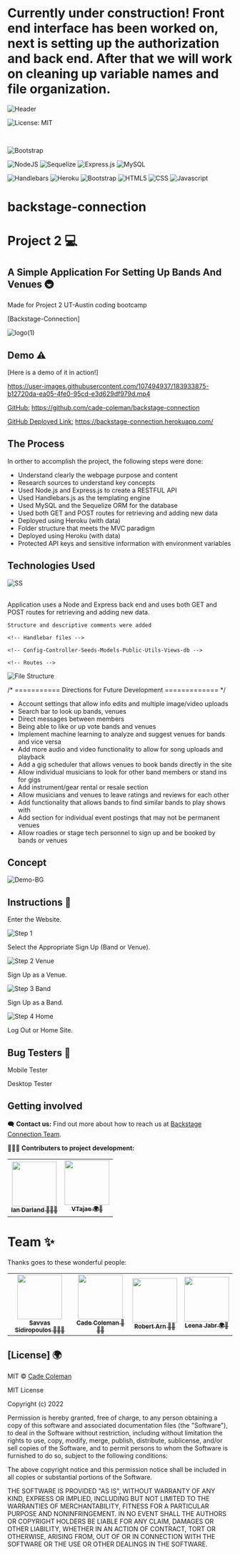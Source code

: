 # Currently under construction! Front end interface has been worked on, next is setting up the authorization and back end. After that we will work on cleaning up variable names and file organization.

![Header](https://user-images.githubusercontent.com/107494937/183703271-3420e958-d326-4cdb-af89-1edf0a5a2fbe.PNG)



![License: MIT](https://img.shields.io/badge/License-MIT-yellow.svg)

<br>

![Bootstrap](https://img.shields.io/badge/bootstrap-%23563D7C.svg?style=for-the-badge&logo=bootstrap&logoColor=white)

![NodeJS](https://img.shields.io/badge/node.js-6DA55F?style=for-the-badge&logo=node.js&logoColor=white)
![Sequelize](https://img.shields.io/badge/Sequelize-52B0E7?style=for-the-badge&logo=Sequelize&logoColor=white)
![Express.js](https://img.shields.io/badge/express.js-%23404d59.svg?style=for-the-badge&logo=express&logoColor=%2361DAFB)
![MySQL](https://img.shields.io/badge/mysql-%2300f.svg?style=for-the-badge&logo=mysql&logoColor=white)

![Handlebars](https://img.shields.io/badge/Handlebars.js-f0772b?style=for-the-badge&logo=handlebarsdotjs&logoColor=black)
![Heroku](https://img.shields.io/badge/Heroku-430098?style=for-the-badge&logo=heroku&logoColor=white)
![Bootstrap](https://img.shields.io/badge/bootstrap-%23563D7C.svg?style=for-the-badge&logo=bootstrap&logoColor=white)
![HTML5](https://img.shields.io/badge/HTML5-E34F26?style=for-the-badge&logo=html5&logoColor=white)
![CSS](https://img.shields.io/badge/CSS3-1572B6?style=for-the-badge&logo=css3&logoColor=white)
![Javascript](https://img.shields.io/badge/JavaScript-323330?style=for-the-badge&logo=javascript&logoColor=F7DF1E)

# backstage-connection
# Project 2 💻
 ## A Simple Application For Setting Up Bands And Venues 🚇
 Made for Project 2 UT-Austin coding bootcamp

[Backstage-Connection]

![logo(1)](https://user-images.githubusercontent.com/107494937/183695077-0e913004-6dc5-4f65-b5c1-12d568daff48.jpg)


## Demo ⚠️

[Here is a demo of it in action!] 

https://user-images.githubusercontent.com/107494937/183933875-b12720da-ea05-4fe0-95cd-e3d629df979d.mp4

[GitHub:](https://github.com/cade-coleman/backstage-connection) https://github.com/cade-coleman/backstage-connection

[GitHub Deployed Link:](https://backstage-connection.herokuapp.com/) https://backstage-connection.herokuapp.com/



## The Process
In orther to accomplish the project, the following steps were done:
  - Understand clearly the webpage purpose and content
  - Research sources to understand key concepts
  - Used Node.js and Express.js to create a RESTFUL API
  - Used Handlebars.js as the templating engine
  - Used MySQL and the Sequelize ORM for the database
  - Used both GET and POST routes for retrieving and adding new data
  - Deployed using Heroku (with data)
  - Folder structure that meets the MVC paradigm
  - Deployed using Heroku (with data)
  - Protected API keys and sensitive information with environment variables
  
  ## Technologies Used
  
  ![SS](https://user-images.githubusercontent.com/107494937/183795136-562ce13a-54b4-4b13-b162-817a765ea0bf.PNG)

  
\
Application uses a Node and Express back end and uses both GET and POST routes for retrieving and adding new data.
```
Structure and descriptive comments were added

<!-- Handlebar files -->

<!-- Config-Controller-Seeds-Models-Public-Utils-Views-db -->

<!-- Routes -->

```
![File Structure](https://user-images.githubusercontent.com/107494937/183690355-0c67da52-9ce0-40a8-b84a-fc43a50c0be3.PNG)

/* =========== Directions for Future Development ============= */
  - Account settings that allow info edits and multiple image/video uploads
  - Search bar to look up bands, venues
  - Direct messages between members
  - Being able to like or up vote bands and venues
  - Implement machine learning to analyze and suggest venues for bands and vice versa
  - Add more audio and video functionality to allow for song uploads and playback
  - Add a gig scheduler that allows venues to book bands directly in the site
  - Allow individual musicians to look for other band members or stand ins for gigs
  - Add instrument/gear rental or resale section
  - Allow musicians and venues to leave ratings and reviews for each other
  - Add functionality that allows bands to find similar bands to play shows with
  - Add section for individual event postings that may not be permanent venues
  - Allow roadies or stage tech personnel to sign up and be booked by bands or venues 

## Concept

![Demo-BG](https://user-images.githubusercontent.com/107494937/183463950-7e4943e4-b087-4461-af09-99cd341ec697.gif)


## Instructions 📝

Enter the Website. 

![Step 1](https://user-images.githubusercontent.com/107494937/183947234-ae8ff87c-4da4-4caa-b2d9-c9911ad1f9fe.PNG)




Select the Appropriate Sign Up (Band or Venue).


![Step 2 Venue](https://user-images.githubusercontent.com/107494937/183947343-83674010-bf4b-42f3-8088-af687adad106.PNG)

Sign Up as a Venue.

![Step 3 Band](https://user-images.githubusercontent.com/107494937/183947384-30cccec3-5c6b-4ddd-8fd8-5e8ee0e611d8.PNG)

Sign Up as a Band.


![Step 4 Home](https://user-images.githubusercontent.com/107494937/183947487-1fc86834-638e-494d-b4c6-65950a54229d.PNG)

Log Out or Home Site.



## Bug Testers 🐛

Mobile Tester <br>

Desktop Tester 


## Getting involved

🗨️ **Contact us:**
Find out more about how to reach us at
[Backstage Connection Team](https://github.com/cade-coleman/backstage-connection).


👩🏾‍💻 **Contributers to project development:**

<table>
  <tr>
<td align="center"><a href="https://github.com/iandarland"><img src="https://avatars.githubusercontent.com/u/79872626?v=4" width="100px;" alt=""/><br /><sub><b>Ian Darland 📆🔌💡 </b></sub></a></td>
<td align="center"><a href="https://github.com/vTajae?tab=overview&from=2022-07-01&to=2022-07-31"><img src="https://avatars.githubusercontent.com/u/61326464?v=4" width="100px;" alt=""/><br /><sub><b>VTajae 🌍📖</b></sub></a></td>
    </tr>
</table>


# Team ✨

Thanks goes to these wonderful people:

<!-- ALL-CONTRIBUTORS-LIST:START - Do not remove or modify this section -->
<!-- prettier-ignore-start -->
<!-- markdownlint-disable -->
<table>
  <tr>
<td align="center"><a href="https://github.com/Sidiro23"><img src="https://avatars.githubusercontent.com/u/106550353?v=4" width="100px;" alt=""/><br /><sub><b>Savvas Sidiropoulos 📆🔌💡 </b></sub></a></td>
<td align="center"><a href="https://github.com/cade-coleman"><img src="https://avatars.githubusercontent.com/u/105037672?v=4" width="100px;" alt=""/><br /><sub><b>Cade Coleman 🤖🧑‍🏫</b></sub></a></td>
<td align="center"><a href="https://github.com/rarn92"><img src="https://avatars.githubusercontent.com/u/106767290?v=4" width="100px;" alt=""/><br /><sub><b>Robert Arn 🎨💡</b></sub></a></td>
<td align="center"><a href="https://github.com/LeenaJabr"><img src="https://avatars.githubusercontent.com/u/107494937?v=4" width="100px;" alt=""/><br /><sub><b>Leena Jabr 🌍📖</b></sub></a></td>
 </tr>
</table>

<!-- markdownlint-restore -->
<!-- prettier-ignore-end -->

<!-- ALL-CONTRIBUTORS-LIST:END -->


## [License] 🌍 
 
MIT © [Cade Coleman](https://github.com/cade-coleman)

MIT License

Copyright (c) 2022

Permission is hereby granted, free of charge, to any person obtaining a copy of this software and associated documentation files (the "Software"), to deal in the Software without restriction, including without limitation the rights to use, copy, modify, merge, publish, distribute, sublicense, and/or sell copies of the Software, and to permit persons to whom the Software is furnished to do so, subject to the following conditions:

The above copyright notice and this permission notice shall be included in all copies or substantial portions of the Software.

THE SOFTWARE IS PROVIDED "AS IS", WITHOUT WARRANTY OF ANY KIND, EXPRESS OR IMPLIED, INCLUDING BUT NOT LIMITED TO THE WARRANTIES OF MERCHANTABILITY, FITNESS FOR A PARTICULAR PURPOSE AND NONINFRINGEMENT. IN NO EVENT SHALL THE AUTHORS OR COPYRIGHT HOLDERS BE LIABLE FOR ANY CLAIM, DAMAGES OR OTHER LIABILITY, WHETHER IN AN ACTION OF CONTRACT, TORT OR OTHERWISE, ARISING FROM, OUT OF OR IN CONNECTION WITH THE SOFTWARE OR THE USE OR OTHER DEALINGS IN THE SOFTWARE.

